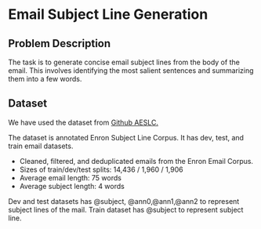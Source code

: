 # Email Subject Line Generation

## Problem Description
The task is to generate concise email subject lines from the body of the email. This involves identifying the most salient sentences and summarizing them into a few words.

## Dataset
We have used the dataset from [Github AESLC.](https://github.com/ryanzhumich/AESLC)

The dataset is annotated Enron Subject Line Corpus. It has dev, test, and train email datasets.
* Cleaned, filtered, and deduplicated emails from the Enron Email Corpus. 
* Sizes of train/dev/test splits: 14,436 / 1,960 / 1,906
* Average email length: 75 words
* Average subject length: 4 words

Dev and test datasets has @subject, @ann0,@ann1,@ann2 to represent subject lines of the mail. 
Train dataset has @subject to represent subject line. 
